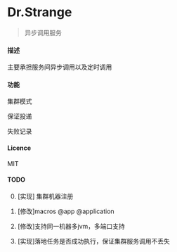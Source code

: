 Dr.Strange
====

> 异步调用服务

#### 描述

主要承担服务间异步调用以及定时调用

#### 功能

集群模式

保证投递

失败记录

#### Licence

MIT


#### TODO
0. [实现] 集群机器注册

4. [修改]macros @app @application
5. [修改]支持同一机器多jvm，多端口支持

8. [实现]落地任务是否成功执行，保证集群服务调用不丢失